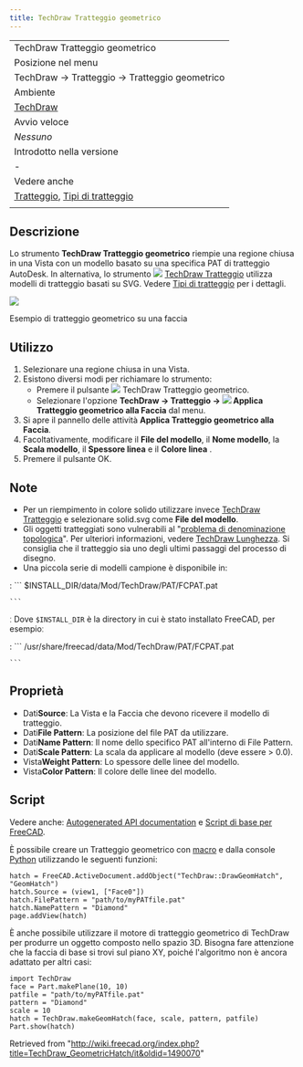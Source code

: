 ```yaml
---
title: TechDraw Tratteggio geometrico
---
```

|  |
| --- |
| TechDraw Tratteggio geometrico |
| Posizione nel menu |
| TechDraw → Tratteggio → Tratteggio geometrico |
| Ambiente |
| [TechDraw](/TechDraw_Workbench/it "TechDraw Workbench/it") |
| Avvio veloce |
| *Nessuno* |
| Introdotto nella versione |
| - |
| Vedere anche |
| [Tratteggio](/TechDraw_Hatch/it "TechDraw Hatch/it"), [Tipi di tratteggio](/TechDraw_Hatching/it "TechDraw Hatching/it") |
|  |

## Descrizione

Lo strumento **TechDraw Tratteggio geometrico** riempie una regione chiusa in una Vista con un modello basato su una specifica PAT di tratteggio AutoDesk. In alternativa, lo strumento ![](/images/TechDraw_Hatch.svg) [TechDraw Tratteggio](/TechDraw_Hatch/it "TechDraw Hatch/it") utilizza modelli di tratteggio basati su SVG. Vedere [Tipi di tratteggio](/TechDraw_Hatching/it "TechDraw Hatching/it") per i dettagli.

![](/images/TechDraw_GeomHatch_example.png)

Esempio di tratteggio geometrico su una faccia

## Utilizzo

1. Selezionare una regione chiusa in una Vista.
2. Esistono diversi modi per richiamare lo strumento:
   * Premere il pulsante ![](/images/TechDraw_GeometricHatch.svg) TechDraw Tratteggio geometrico.
   * Selezionare l'opzione **TechDraw → Tratteggio → ![](/images/TechDraw_GeometricHatch.svg) Applica Tratteggio geometrico alla Faccia** dal menu.
3. Si apre il pannello delle attività **Applica Tratteggio geometrico alla Faccia**.
4. Facoltativamente, modificare il **File del modello**, il **Nome modello**, la **Scala modello**, il **Spessore linea** e il **Colore linea** .
5. Premere il pulsante OK.

## Note

* Per un riempimento in colore solido utilizzare invece [TechDraw Tratteggio](/TechDraw_Hatch/it "TechDraw Hatch/it") e selezionare solid.svg come **File del modello**.
* Gli oggetti tratteggiati sono vulnerabili al "[problema di denominazione topologica](/Topological_naming_problem/it "Topological naming problem/it")". Per ulteriori informazioni, vedere [TechDraw Lunghezza](/TechDraw_LengthDimension/it "TechDraw LengthDimension/it"). Si consiglia che il tratteggio sia uno degli ultimi passaggi del processo di disegno.
* Una piccola serie di modelli campione è disponibile in:

:   ```
    $INSTALL_DIR/data/Mod/TechDraw/PAT/FCPAT.pat

    ```

ː Dove `$INSTALL_DIR` è la directory in cui è stato installato FreeCAD, per esempioː

:   ```
    /usr/share/freecad/data/Mod/TechDraw/PAT/FCPAT.pat

    ```

## Proprietà

* Dati**Source**: La Vista e la Faccia che devono ricevere il modello di tratteggio.
* Dati**File Pattern**: La posizione del file PAT da utilizzare.
* Dati**Name Pattern**: Il nome dello specifico PAT all'interno di File Pattern.
* Dati**Scale Pattern**: La scala da applicare al modello (deve essere > 0.0).
* Vista**Weight Pattern**: Lo spessore delle linee del modello.
* Vista**Color Pattern**: Il colore delle linee del modello.

## Script

Vedere anche: [Autogenerated API documentation](https://freecad.github.io/SourceDoc/) e [Script di base per FreeCAD](/FreeCAD_Scripting_Basics/it "FreeCAD Scripting Basics/it").

È possibile creare un Tratteggio geometrico con [macro](/Macros/it "Macros/it") e dalla console [Python](/Python/it "Python/it") utilizzando le seguenti funzioni:

```
hatch = FreeCAD.ActiveDocument.addObject("TechDraw::DrawGeomHatch", "GeomHatch")
hatch.Source = (view1, ["Face0"])
hatch.FilePattern = "path/to/myPATfile.pat"
hatch.NamePattern = "Diamond"
page.addView(hatch)

```

È anche possibile utilizzare il motore di tratteggio geometrico di TechDraw per produrre un oggetto composto nello spazio 3D. Bisogna fare attenzione che la faccia di base si trovi sul piano XY, poiché l'algoritmo non è ancora adattato per altri casi:

```
import TechDraw
face = Part.makePlane(10, 10)
patfile = "path/to/myPATfile.pat"
pattern = "Diamond"
scale = 10
hatch = TechDraw.makeGeomHatch(face, scale, pattern, patfile)
Part.show(hatch)

```

Retrieved from "<http://wiki.freecad.org/index.php?title=TechDraw_GeometricHatch/it&oldid=1490070>"